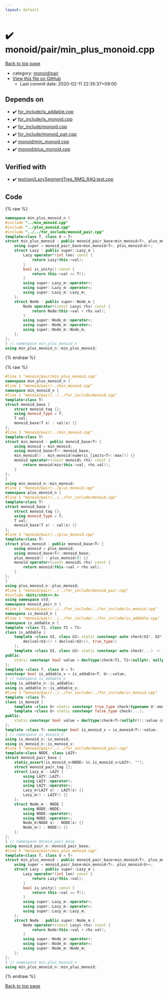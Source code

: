 ```yaml
---
layout: default
---
```


<!-- mathjax config similar to math.stackexchange -->
<script type="text/javascript" async
  src="https://cdnjs.cloudflare.com/ajax/libs/mathjax/2.7.5/MathJax.js?config=TeX-MML-AM_CHTML">
</script>
<script type="text/x-mathjax-config">
  MathJax.Hub.Config({
    TeX: { equationNumbers: { autoNumber: "AMS" }},
    tex2jax: {
      inlineMath: [ ['$','$'] ],
      processEscapes: true
    },
    "HTML-CSS": { matchFontHeight: false },
    displayAlign: "left",
    displayIndent: "2em"
  });
</script>

<script type="text/javascript" src="https://cdnjs.cloudflare.com/ajax/libs/jquery/3.4.1/jquery.min.js"></script>
<script src="https://cdn.jsdelivr.net/npm/jquery-balloon-js@1.1.2/jquery.balloon.min.js" integrity="sha256-ZEYs9VrgAeNuPvs15E39OsyOJaIkXEEt10fzxJ20+2I=" crossorigin="anonymous"></script>
<script type="text/javascript" src="../../../assets/js/copy-button.js"></script>
<link rel="stylesheet" href="../../../assets/css/copy-button.css" />


# :heavy_check_mark: monoid/pair/min_plus_monoid.cpp

<a href="../../../index.html">Back to top page</a>

* category: <a href="../../../index.html#8bd1ab4c7cd9516f57d0eb7bdbde5819">monoid/pair</a>
* <a href="{{ site.github.repository_url }}/blob/master/monoid/pair/min_plus_monoid.cpp">View this file on GitHub</a>
    - Last commit date: 2020-02-11 22:35:37+09:00




## Depends on

* :heavy_check_mark: <a href="../../for_include/is_addable.cpp.html">for_include/is_addable.cpp</a>
* :heavy_check_mark: <a href="../../for_include/is_monoid.cpp.html">for_include/is_monoid.cpp</a>
* :heavy_check_mark: <a href="../../for_include/monoid.cpp.html">for_include/monoid.cpp</a>
* :heavy_check_mark: <a href="../../for_include/monoid_pair.cpp.html">for_include/monoid_pair.cpp</a>
* :heavy_check_mark: <a href="../min_monoid.cpp.html">monoid/min_monoid.cpp</a>
* :heavy_check_mark: <a href="../plus_monoid.cpp.html">monoid/plus_monoid.cpp</a>


## Verified with

* :heavy_check_mark: <a href="../../../verify/test/aoj/LazySegmentTree_RMQ_RAQ.test.cpp.html">test/aoj/LazySegmentTree_RMQ_RAQ.test.cpp</a>


## Code

<a id="unbundled"></a>
{% raw %}
```cpp
namespace min_plus_monoid_n {
#include "../min_monoid.cpp"
#include "../plus_monoid.cpp"
#include "../../for_include/monoid_pair.cpp"
template<class T, class U = T>
struct min_plus_monoid : public monoid_pair_base<min_monoid<T>, plus_monoid<U>> {
	using super = monoid_pair_base<min_monoid<T>, plus_monoid<U>>;
	struct Lazy : public super::Lazy_m {
		Lazy operator*(int len) const {
			return Lazy(this->val);
		}
		bool is_unity() const {
			return this->val == T();
		}
		using super::Lazy_m::operator+;
		using super::Lazy_m::operator=;
		using super::Lazy_m::Lazy_m;
	};
	struct Node : public super::Node_m {
		Node operator+(const Lazy& rhs) const {
			return Node(this->val + rhs.val);
		}
		using super::Node_m::operator+;
		using super::Node_m::operator=;
		using super::Node_m::Node_m;
	};
};
} // namespace min_plus_monoid_n
using min_plus_monoid_n::min_plus_monoid;
```
{% endraw %}

<a id="bundled"></a>
{% raw %}
```cpp
#line 1 "monoid/pair/min_plus_monoid.cpp"
namespace min_plus_monoid_n {
#line 1 "monoid/pair/../min_monoid.cpp"
namespace min_monoid_n {
#line 1 "monoid/pair/../../for_include/monoid.cpp"
template<class T>
struct monoid_base {
	struct monoid_tag {};
	using monoid_type = T;
	T val;
	monoid_base(T x) : val(x) {}
};
#line 3 "monoid/pair/../min_monoid.cpp"
template<class T>
struct min_monoid : public monoid_base<T> {
	using monoid = min_monoid;
	using monoid_base<T>::monoid_base;
	min_monoid() : min_monoid(numeric_limits<T>::max()) {}
	monoid operator+(const monoid& rhs) const {
		return monoid(min(this->val, rhs.val));
	}
};
}
using min_monoid_n::min_monoid;
#line 1 "monoid/pair/../plus_monoid.cpp"
namespace plus_monoid_n {
#line 1 "monoid/pair/../../for_include/monoid.cpp"
template<class T>
struct monoid_base {
	struct monoid_tag {};
	using monoid_type = T;
	T val;
	monoid_base(T x) : val(x) {}
};
#line 3 "monoid/pair/../plus_monoid.cpp"
template<class T>
struct plus_monoid : public monoid_base<T> {
	using monoid = plus_monoid;
	using monoid_base<T>::monoid_base;
	plus_monoid() : plus_monoid(0) {}
	monoid operator+(const monoid& rhs) const {
		return monoid(this->val + rhs.val);
	}
};
}
using plus_monoid_n::plus_monoid;
#line 1 "monoid/pair/../../for_include/monoid_pair.cpp"
#include <bits/stdc++.h>
using namespace std;
namespace monoid_pair_n {
#line 1 "monoid/pair/../../for_include/../for_include/is_monoid.cpp"
namespace is_monoid_n {
#line 1 "monoid/pair/../../for_include/../for_include/is_addable.cpp"
namespace is_addable_n {
template <class T1, class T2 = T1>
class is_addable {
	template <class U1, class U2> static constexpr auto check(U1*, U2*) -> decltype(
		declval<U1>() + declval<U2>(), true_type()
	);
	template <class U1, class U2> static constexpr auto check(...) -> false_type;
public:
	static constexpr bool value = decltype(check<T1, T2>(nullptr, nullptr))::value;
};
template <class T, class U = T>
constexpr bool is_addable_v = is_addable<T, U>::value;
} // namespace is_addable_n
using is_addable_n::is_addable;
using is_addable_n::is_addable_v;
#line 3 "monoid/pair/../../for_include/../for_include/is_monoid.cpp"
template <class T>
class is_monoid {
	template <class U> static constexpr true_type check(typename U::monoid_tag*);
	template <class U> static constexpr false_type check(...);
public:
	static constexpr bool value = decltype(check<T>(nullptr))::value && is_addable_v<T>;
};
template <class T> constexpr bool is_monoid_v = is_monoid<T>::value;
} // namespace is_monoid_n
using is_monoid_n::is_monoid;
using is_monoid_n::is_monoid_v;
#line 5 "monoid/pair/../../for_include/monoid_pair.cpp"
template<class NODE, class LAZY>
struct monoid_pair_base {
	static_assert(is_monoid_v<NODE> && is_monoid_v<LAZY>, "");
	struct monoid_pair_tag {};
	struct Lazy_m : LAZY {
		using LAZY::LAZY;
		using LAZY::operator+;
		using LAZY::operator=;
		Lazy_m(LAZY x) : LAZY(x) {}
		Lazy_m() : LAZY() {}
	};
	struct Node_m : NODE {
		using NODE::NODE;
		using NODE::operator+;
		using NODE::operator=;
		Node_m(NODE x) : NODE(x) {}
		Node_m() : NODE() {}
	};
};
} // namespace monoid_pair_base
using monoid_pair_n::monoid_pair_base;
#line 5 "monoid/pair/min_plus_monoid.cpp"
template<class T, class U = T>
struct min_plus_monoid : public monoid_pair_base<min_monoid<T>, plus_monoid<U>> {
	using super = monoid_pair_base<min_monoid<T>, plus_monoid<U>>;
	struct Lazy : public super::Lazy_m {
		Lazy operator*(int len) const {
			return Lazy(this->val);
		}
		bool is_unity() const {
			return this->val == T();
		}
		using super::Lazy_m::operator+;
		using super::Lazy_m::operator=;
		using super::Lazy_m::Lazy_m;
	};
	struct Node : public super::Node_m {
		Node operator+(const Lazy& rhs) const {
			return Node(this->val + rhs.val);
		}
		using super::Node_m::operator+;
		using super::Node_m::operator=;
		using super::Node_m::Node_m;
	};
};
} // namespace min_plus_monoid_n
using min_plus_monoid_n::min_plus_monoid;

```
{% endraw %}

<a href="../../../index.html">Back to top page</a>

